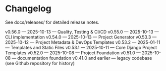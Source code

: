 # Changelog

See docs/releases/ for detailed release notes.

v0.56.0 — 2025-10-13 — Quality, Testing & CI/CD
v0.55.0 — 2025-10-13 — CLI implementation
v0.54.0 — 2025-10-13 — Project Generator
v0.53.3 — 2025-10-12 — Project Metadata & DevOps Templates
v0.53.2 — 2025-01-11 — Templates and Static Files
v0.53.1 — 2025-10-11 — Core Django Project Templates
v0.52.0 — 2025-10-08 — Project Foundation
v0.51.0 — 2025-10-08 — documentation foundation
v0.41.0 and earlier — legacy codebase (see Github repository for history)